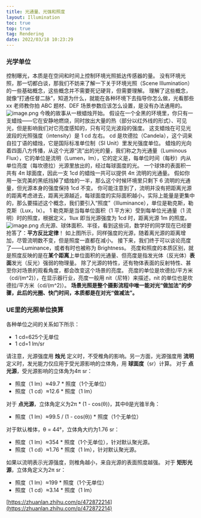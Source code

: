 ```yaml
---
title: 光通量、光强和照度
layout: Illumination
toc: true
top: true
tag: Rendering
date: 2022/03/18 10:23:29
---
```


### 光学单位
控制曝光，本质是在空间和时间上控制环境光照抵达传感器的量。
没有环境光照，那一切都白谈，那我们不妨来了解一下关于环境光照（Scene Illumination）的一些基础概念，这些概念并不需要死记硬背，但需要理解。
理解了这些概念，就像“打通任督二脉”，知道为什么，就能在各种环境下去指导你怎么做，光看那些 xx 老师教你拍 ABC 题材、DEF 场景参数应该怎么设置，是没有办法通用的。
![image.png](assets/post_images/Illumination/image_000.png#clientId=u9178adbc-8119-4&from=paste&id=u0a0b980a&originHeight=960&originWidth=1440&originalType=url&ratio=1&rotation=0&showTitle=false&size=167927&status=done&style=none&taskId=u013e63b2-fb2a-41e1-93af-33430bdc576&title=)
今晚的故事从一根蜡烛开始。
假设在一个全黑的环境里，你只有一支蜡烛——它在安静地燃烧，同时放出大量的热（部分以红外线的形式）、可见光，但是影响我们对它亮度感知的，只有可见光波段的强度。
这支蜡烛在可见光波段的光照强度（intensity）是 1 cd 左右。
cd 是坎德拉（Candela），这个词来自拉丁语的蜡烛，它是国际标准单位制（SI Unit）里发光强度单位。
蜡烛的光向着四面八方传播，从这个光源“流”出的光的量，我们称之为光通量（Luminous Flux），它的单位是流明（Lumen，lm），它的定义是，每单位时间（每秒）内从单位亮度（每坎德拉）光源里放出的，经过每球面度的光。
一个球体的表面积一共有 4π 球面度，因此一支 1cd 的蜡烛一共可以提供 4π 流明的光通量。
假如你用一张完美的黑纸挡掉了蜡烛的一半，那么这个时候环境里只剩下 6 流明的光通量，但光源本身的强度保持 1cd 不变。
你可能注意到了，流明并没有把距离光源的距离考虑进去，距离光源越近，每球面度的实际面积越小，实际上能量是更集中的，那么要描述这个概念，我们要引入“照度”（Illuminance），单位是勒克斯，勒克斯（Lux，lx）。
1 勒克斯是当每单位面积（1 平方米）受到每单位光通量（1 流明）时的照度，根据定义，1lux 即当光源强度为 1cd 时，距离光源 1m 的照度。
![image.png](assets/post_images/Illumination/image_001.png#clientId=u9178adbc-8119-4&from=paste&id=ud529d51f&originHeight=319&originWidth=479&originalType=url&ratio=1&rotation=0&showTitle=false&size=53556&status=done&style=none&taskId=u86e5cda9-39d5-48aa-afa2-27c11c8e63c&title=)
点光源、球体面积、半径，看到这些词，数学好的同学现在已经要抢答了：**平方反比定律**！
如上图所示，同样强度的光源，随着离光源的距离增加，尽管流明数不变，但是照度一直都在减小。
接下来，我们终于可以谈论亮度了——Luminance，或者有时也被称为 Brightness。
亮度和照度的本质区别，就是照度反映的是在**某个距离**上单位面积的光通量、但亮度是指发光体（反光体）**表面**发光（反光）强弱的物理量。
除了光源的特性，还有物体表面的反射特性、甚至你对场景的观看角度，都会改变这个场景的亮度。
亮度的单位是坎德拉/平方米（cd/(m^2)），在显示器行业，亮度一般用 nit（尼特）来描述，nit 的单位也是坎德拉/平方米（cd/(m^2)）。
**场景光照是整个摄影流程中唯一能对光“做加法”的步骤，此后的光圈、快门时间，本质都是在对光“做减法”。**

### UE里的光照单位换算
各种单位之间的关系如下所示：

- 1 cd=625个无单位
- 1 cd=1 lm/sr

请注意，光源强度用 **烛光** 定义时，不受椎角的影响。另一方面，光源强度用 **流明** 定义时，发光能力仅应用于受光源影响的立体角，用 **球面度**（sr）计算。
对于 **点光源**，受光源影响的立体角为4π sr：

- 照度（1 lm）≈49.7 * 照度（1个无单位）
- 照度（1 cd）≈12.6 * 照度（1 lm）

对于 **点光源**，立体角定义为2π * (1 - cos(θ))，其中θ是光锥半角：

- 照度（1 lm）≈99.5 / (1 - cos(θ)) * 照度（1个无单位）

对于默认椎体，θ = 44°，立体角大约为1.76 sr：

- 照度（1 lm）≈354 * 照度（1个无单位），针对默认聚光源。
- 照度（1 cd）≈1.76 * 照度（1 lm），针对默认聚光源。

如果以流明表示光源强度，则椎角越小，来自光源的表面照度越强。
对于 **矩形光源**，立体角定义为2π sr：

- 照度（1 lm）≈199 * 照度（1个无单位）
- 照度（1 cd）≈3.14 * 照度（1 lm）


[https://zhuanlan.zhihu.com/p/472872214](https://zhuanlan.zhihu.com/p/472872214)

